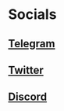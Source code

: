 # Socials

## [Telegram](https://t.me/relaychaincommunity)

## [Twitter](https://twitter.com/relay\_chain)

## [Discord ](https://discord.com/invite/relaychain)
